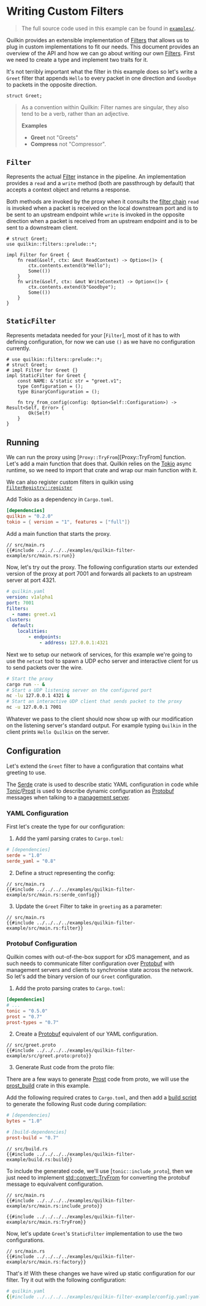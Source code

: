 # Writing Custom Filters

> The full source code used in this example can be found
  in [`examples/`][example].

Quilkin provides an extensible implementation of [Filters] that allows us to
plug in custom implementations to fit our needs.  This document provides an
overview of the API and how we can go about writing our own [Filters]. First
we need to create a type and implement two traits for it.

It's not terribly important what the filter in this example does so let's write
a `Greet` filter that appends `Hello` to every packet in one direction and
`Goodbye` to packets in the opposite direction.

```rust,no_run,noplayground
struct Greet;
```

> As a convention within Quilkin: Filter names are singular, they also tend to
> be a verb, rather than an adjective.
>
>  **Examples**
>  - **Greet** not "Greets"
>  - **Compress** not "Compressor".

## `Filter`

Represents the actual [Filter][built-in-filters] instance in the pipeline. An
implementation provides a `read` and a `write` method (both are passthrough
by default) that accepts a context object and returns a response.

Both methods are invoked by the proxy when it consults the [filter chain]
`read` is invoked when a packet is received on the local downstream port and
is to be sent to an upstream endpoint while `write` is invoked in the opposite
direction when a packet is received from an upstream endpoint and is to be
sent to a downstream client.

```rust,no_run,noplayground
# struct Greet;
use quilkin::filters::prelude::*;

impl Filter for Greet {
    fn read(&self, ctx: &mut ReadContext) -> Option<()> {
        ctx.contents.extend(b"Hello");
        Some(())
    }
    fn write(&self, ctx: &mut WriteContext) -> Option<()> {
        ctx.contents.extend(b"Goodbye");
        Some(())
    }
}
```

## `StaticFilter`

Represents metadata needed for your [`Filter`], most of it has to with defining
configuration, for now we can use `()` as we have no configuration currently.

```rust,no_run,noplayground
# use quilkin::filters::prelude::*;
# struct Greet;
# impl Filter for Greet {}
impl StaticFilter for Greet {
    const NAME: &'static str = "greet.v1";
    type Configuration = ();
    type BinaryConfiguration = ();

    fn try_from_config(config: Option<Self::Configuration>) -> Result<Self, Error> {
        Ok(Self)
    }
}
```

## Running

We can run the proxy using [`Proxy::TryFrom`][Proxy::TryFrom] function. Let's
add a main function that does that. Quilkin relies on the [Tokio] async
runtime, so we need to import that crate and wrap our main function with it.

We can also register custom filters in quilkin using [`FilterRegistry::register`][FilterRegistry::register]

Add Tokio as a dependency in `Cargo.toml`.

```toml
[dependencies]
quilkin = "0.2.0"
tokio = { version = "1", features = ["full"]}
```

Add a main function that starts the proxy.

```rust,no_run,noplayground,ignore
// src/main.rs
{{#include ../../../../examples/quilkin-filter-example/src/main.rs:run}}
```

Now, let's try out the proxy. The following configuration starts our extended
version of the proxy at port 7001 and forwards all packets to an upstream server
at port 4321.

```yaml
# quilkin.yaml
version: v1alpha1
port: 7001
filters:
  - name: greet.v1
clusters:
  default:
    localities:
        - endpoints:
            - address: 127.0.0.1:4321
```

Next we to setup our network of services, for this example we're going to use
the `netcat` tool to spawn a UDP echo server and interactive client for us to
send packets over the wire.

```bash
# Start the proxy
cargo run -- &
# Start a UDP listening server on the configured port
nc -lu 127.0.0.1 4321 &
# Start an interactive UDP client that sends packet to the proxy
nc -u 127.0.0.1 7001
```

Whatever we pass to the client should now show up with our modification on the
listening server's standard output.  For example typing `Quilkin` in the client
prints `Hello Quilkin` on the server.

## Configuration

Let's extend the `Greet` filter to have a configuration that contains what
greeting to use.

The [Serde] crate is used to describe static YAML configuration in code while
[Tonic]/[Prost] is used to describe dynamic configuration as [Protobuf] messages
when talking to a [management server].

### YAML Configuration

First let's create the type for our configuration:

1. Add the yaml parsing crates to `Cargo.toml`:

```toml
# [dependencies]
serde = "1.0"
serde_yaml = "0.8"
```

2. Define a struct representing the config:

```rust,no_run,noplayground,ignore
// src/main.rs
{{#include ../../../../examples/quilkin-filter-example/src/main.rs:serde_config}}
```

3. Update the `Greet` Filter to take in `greeting` as a parameter:

```rust,no_run,noplayground,ignore
// src/main.rs
{{#include ../../../../examples/quilkin-filter-example/src/main.rs:filter}}
```

### Protobuf Configuration

Quilkin comes with out-of-the-box support for xDS management, and as such needs
to communicate filter configuration over [Protobuf] with management servers and
clients to synchronise state across the network. So let's add the binary version
of our `Greet` configuration.

1. Add the proto parsing crates to `Cargo.toml`:

```toml
[dependencies]
# ...
tonic = "0.5.0"
prost = "0.7"
prost-types = "0.7"
```

2. Create a [Protobuf] equivalent of our YAML configuration.

```plaintext,no_run,noplayground,ignore
// src/greet.proto
{{#include ../../../../examples/quilkin-filter-example/src/greet.proto:proto}}
```

3. Generate Rust code from the proto file:

There are a few ways to generate [Prost] code from proto, we will use the [prost_build] crate in this example.

Add the following required crates to `Cargo.toml`, and then add a
[build script][build-script] to generate the following Rust code
during compilation:

```toml
# [dependencies]
bytes = "1.0"

# [build-dependencies]
prost-build = "0.7"
```

```rust,no_run,noplayground,ignore
// src/build.rs
{{#include ../../../../examples/quilkin-filter-example/build.rs:build}}
```

To include the generated code, we'll use [`tonic::include_proto`], then we just
need to implement [std::convert::TryFrom] for converting the protobuf message to
equivalvent configuration.


```rust,no_run,noplayground,ignore
// src/main.rs
{{#include ../../../../examples/quilkin-filter-example/src/main.rs:include_proto}}

{{#include ../../../../examples/quilkin-filter-example/src/main.rs:TryFrom}}
```

Now, let's update `Greet`'s `StaticFilter` implementation to use the two
configurations.

```rust,no_run,noplayground,ignore
// src/main.rs
{{#include ../../../../examples/quilkin-filter-example/src/main.rs:factory}}
```

That's it! With these changes we have wired up static configuration for our
filter. Try it out with the following configuration:

```yaml
# quilkin.yaml
{{#include ../../../../examples/quilkin-filter-example/config.yaml:yaml}}
```

[FilterInstance]: ../../../api/quilkin/filters/prelude/struct.FilterInstance.html
[Filter]: ../../../api/quilkin/filters/trait.Filter.html
[FilterFactory]: ../../../api/quilkin/filters/trait.FilterFactory.html
[filter-factory-name]: ../../../api/quilkin/filters/trait.FilterFactory.html#tymethod.name
[FilterRegistry]: ../../../api/quilkin/filters/struct.FilterRegistry.html
[FilterRegistry::register]: ../../../api/quilkin/filters/struct.FilterRegistry.html#method.register
[Proxy::try_from]: ../../../api/struct.Proxy.html#impl-TryFrom%3CConfig%3E
[CreateFilterArgs::config]: ../../../api/quilkin/filters/prelude/struct.CreateFilterArgs.html#structfield.config
[ConfigType::dynamic]: ../../../api/quilkin/config/enum.ConfigType.html#variant.Dynamic
[ConfigType::static]: ../../../api/quilkin/config/enum.ConfigType.html#variant.Static
[ConfigType::deserialize]: ../../../api/quilkin/config/enum.ConfigType.html#method.deserialize
[std::convert::TryFrom]: https://doc.rust-lang.org/std/convert/trait.TryFrom.html

[Filters]: ../../filters.md
[filter chain]: ../../filters.md#filters-and-filter-chain
[built-in-filters]: ../../filters.md#built-in-filters
[filter configuration]: ../../filters.md#filter-config
[proxy-config]: ../../file-configuration.md
[management server]: ../../xds.md
[tokio]: https://docs.rs/tokio
[tonic]: https://docs.rs/tonic
[prost]: https://docs.rs/prost
[Protobuf]: https://developers.google.com/protocol-buffers
[Serde]: https://docs.serde.rs/serde_yaml/index.html
[prost-any]: https://docs.rs/prost-types/0.7.0/prost_types/struct.Any.html
[prost_build]: https://docs.rs/prost-build/0.7.0/prost_build/
[build-script]: https://doc.rust-lang.org/cargo/reference/build-scripts.html
[example]: https://github.com/googleforgames/quilkin/tree/{{GITHUB_REF_NAME}}/examples/quilkin-filter-example
